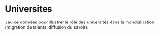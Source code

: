 # Universites
Jeu de données pour illustrer le rôle des universités dans la mondialisation (migration de talents, diffusion du savoir).
